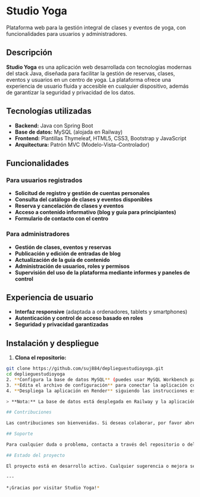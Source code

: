 # Studio Yoga

Plataforma web para la gestión integral de clases y eventos de yoga, con funcionalidades para usuarios y administradores.

## Descripción

**Studio Yoga** es una aplicación web desarrollada con tecnologías modernas del stack Java, diseñada para facilitar la gestión de reservas, clases, eventos y usuarios en un centro de yoga. La plataforma ofrece una experiencia de usuario fluida y accesible en cualquier dispositivo, además de garantizar la seguridad y privacidad de los datos.

## Tecnologías utilizadas

- **Backend:** Java con Spring Boot
- **Base de datos:** MySQL (alojada en Railway)
- **Frontend:** Plantillas Thymeleaf, HTML5, CSS3, Bootstrap y JavaScript
- **Arquitectura:** Patrón MVC (Modelo-Vista-Controlador)

## Funcionalidades

### Para usuarios registrados

- **Solicitud de registro y gestión de cuentas personales**
- **Consulta del catálogo de clases y eventos disponibles**
- **Reserva y cancelación de clases y eventos**
- **Acceso a contenido informativo (blog y guía para principiantes)**
- **Formulario de contacto con el centro**

### Para administradores

- **Gestión de clases, eventos y reservas**
- **Publicación y edición de entradas de blog**
- **Actualización de la guía de contenido**
- **Administración de usuarios, roles y permisos**
- **Supervisión del uso de la plataforma mediante informes y paneles de control**

## Experiencia de usuario

- **Interfaz responsive** (adaptada a ordenadores, tablets y smartphones)
- **Autenticación y control de acceso basado en roles**
- **Seguridad y privacidad garantizadas**

## Instalación y despliegue

1. **Clona el repositorio:**
  ```bash
  git clone https://github.com/suj884/deplieguestudioyoga.git
  cd deplieguestudioyoga
2. **Configura la base de datos MySQL** (puedes usar MySQL Workbench para gestionarla)[4].
3. **Edita el archivo de configuración** para conectar la aplicación con tu base de datos.
4. **Despliega la aplicación en Render** siguiendo las instrucciones específicas de la plataforma.

> **Nota:** La base de datos está desplegada en Railway y la aplicación en Render.

## Contribuciones

Las contribuciones son bienvenidas. Si deseas colaborar, por favor abre un *issue* o envía un *merge request*.

## Soporte

Para cualquier duda o problema, contacta a través del repositorio o del formulario de contacto de la aplicación.

## Estado del proyecto

El proyecto está en desarrollo activo. Cualquier sugerencia o mejora será bien recibida.

---

*¡Gracias por visitar Studio Yoga!*
